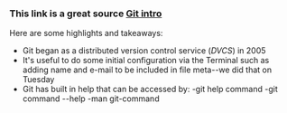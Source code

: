 ### This link is a great source [Git intro](https://www.udemy.com/blog/git-tutorial-a-comprehensive-guide/#3)
Here are some highlights and takeaways:
* Git began as a distributed version control service (*DVCS*) in 2005
* It's useful to do some initial configuration via the Terminal such as adding name and e-mail to be included in file meta--we did that on Tuesday
* Git has built in help that can be accessed by:
    -git help command
    -git command --help
    -man git-command
    

